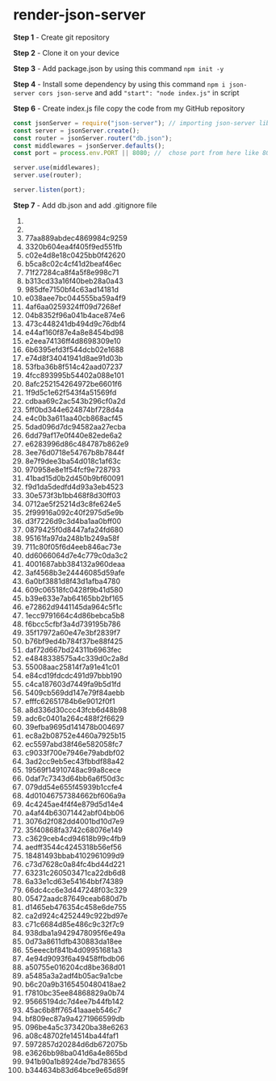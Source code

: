 # render-json-server

**Step 1** -   Create git repository

**Step 2** - Clone it on your device

**Step 3** - Add package.json by using this command `npm init -y`

**Step 4** - Install some dependency by using this command `npm i json-server cors json-serve` and add ` "start": "node index.js" ` in script 

**Step 6** - Create index.js file copy the code from my GitHub repository

```javaScript
const jsonServer = require("json-server"); // importing json-server library
const server = jsonServer.create();
const router = jsonServer.router("db.json");
const middlewares = jsonServer.defaults();
const port = process.env.PORT || 8080; //  chose port from here like 8080, 3001

server.use(middlewares);
server.use(router);

server.listen(port);

```

**Step 7** - Add db.json and add .gitignore file

1. 
2. 
3. 77aa889abdec4869984c9259
4. 3320b604ea4f405f9ed551fb
5. c02e4d8e18c0425bb0f42620
6. b5ca8c02c4cf41d2beaf46ec
7. 71f27284ca8f4a5f8e998c71
8. b313cd33a16f40beb28a0a43
9. 985dfe7150bf4c63ad14181d
10. e038aee7bc044555ba59a4f9
11. 4af6aa0259324ff09d7268ef
12. 04b8352f96a041b4ace874e6
13. 473c448241db494d9c76dbf4
14. e44af160f87e4a8e8454bd98
15. e2eea74136ff4d8698309e10
16. 6b6395efd3f544dcb02e1688
17. e74d8f34041941d8ae91d03b
18. 53fba36b8f514c42aad07237
19. 4fcc893995b54402a088e101
20. 8afc252154264972be6601f6
21. 1f9d5c1e62f543f4a51569fd
22. cdbaa69c2ac543b296cf0a2d
23. 5ff0bd344e624874bf728d4a
24. e4c0b3a611aa40cb868acf45
25. 5dad096d7dc94582aa27ecba
26. 6dd79af17e0f440e82ede6a2
27. e6283996d86c484787b862e9
28. 3ee76d0718e54767b8b7844f
29. 8e7f9dee3ba54d018c1af63c
30. 970958e8e1f54fcf9e728793
31. 41bad15d0b2d450b9bf60091
32. f9d1da5dedfd4d93a3eb4523
33. 30e573f3b1bb468f8d30ff03
34. 0712ae5f25214d3c8fe624e5
35. 2f99916a092c40f2975d5e9b
36. d3f7226d9c3d4ba1aa0bff00
37. 0879425f0d8447afa24fd680
38. 95161fa97da248b1b249a58f
39. 711c80f05f6d4eeb846ac73e
40. dd6066064d7e4c779c0da3c2
41. 4001687abb384132a960deaa
42. 3af4568b3e24446085d59afe
43. 6a0bf3881d8f43d1afba4780
44. 609c06518fc0428f9b41d580
45. b39e633e7ab64165bb2bf165
46. e72862d9441145da964c5f1c
47. 1ecc9791664c4d86bebca5b8
48. f6bcc5cfbf3a4d739195b786
49. 35f17972a60e47e3bf2839f7
50. b76bf9ed4b784f37be88f425
51. daf72d667bd24311b6963fec
52. e4848338575a4c339d0c2a8d
53. 55008aac25814f7a91e41c01
54. e84cd19fdcdc491d97bbb190
55. c4ca187603d7449fa9b5d1fd
56. 5409cb569dd147e79f84aebb
57. efffc62651784b6e9012f0f1
58. a8d336d30ccc43fcb6d48b98
59. adc6c0401a264c488f2f6629
60. 39efba9695d141478b004697
61. ec8a2b08752e4460a7925b15
62. ec5597abd38f46e582058fc7
63. c9033f700e7946e79abdbf02
64. 3ad2cc9eb5ec43fbbdf88a42
65. 19569f14910748ac99a8cece
66. 0daf7c7343d64bb6a6f50d3c
67. 079dd54e655f45939b1ccfe4
68. 4d01046757384662bf606a9a
69. 4c4245ae4f4f4e879d5d14e4
70. a4af44b63071442abf04bb06
71. 3076d2f082dd4001bd10d7e9
72. 35f40868fa3742c68076e149
73. c3629ceb4cd94618b99c4fb9
74. aedff3544c4245318b56ef56
75. 18481493bbab4102961099d9
76. c73d7628c0a84fc4bd44d221
77. 63231c260503471ca22db6d8
78. 6a33e1cd63e54164bbf74389
79. 66dc4cc6e3d447248f03c329
80. 05472aadc87649ceab680d7b
81. d1465eb476354c458e6de755
82. ca2d924c4252449c922bd97e
83. c71c6684d85e486c9c32f7c9
84. 938dba1a9429478095f6e49a
85. 0d73a8611dfb430883da18ee
86. 55eeecbf841b4d09951681a3
87. 4e94d9093f6a49458ffbdb06
88. a50755e016204cd8be368d01
89. a5485a3a2adf4b05ac9a1cbe
90. b6c20a9b3165450480418ae2
91. f7810bc35ee84868829a0b74
92. 95665194dc7d4ee7b44fb142
93. 45ac6b8ff76541aaaeb546c7
94. bf809ec87a9a4271966599db
95. 096be4a5c373420ba38e6263
96. a08c48702fe14514ba44faf1
97. 5972857d20284d6db672075b
98. e3626bb98ba041d6a4e865bd
99. 941b90a1b8924de7bd783655
100. b344634b83d64bce9e65d89f
